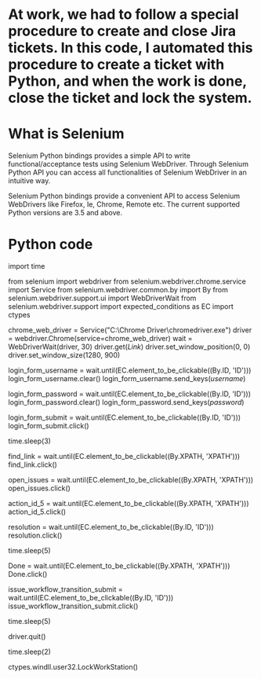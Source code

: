 # At work, we had to follow a special procedure to create and close Jira tickets. In this code, I automated this procedure to create a ticket with Python, and when the work is done, close the ticket and lock the system.

# What is Selenium
Selenium Python bindings provides a simple API to write functional/acceptance tests using Selenium WebDriver. Through Selenium Python API you can access all functionalities of Selenium WebDriver in an intuitive way.

Selenium Python bindings provide a convenient API to access Selenium WebDrivers like Firefox, Ie, Chrome, Remote etc. The current supported Python versions are 3.5 and above.

# Python code

import time

from selenium import webdriver
from selenium.webdriver.chrome.service import Service
from selenium.webdriver.common.by import By
from selenium.webdriver.support.ui import WebDriverWait
from selenium.webdriver.support import expected_conditions as EC
import ctypes

chrome_web_driver = Service("C:\Chrome Driver\chromedriver.exe")
driver = webdriver.Chrome(service=chrome_web_driver)
wait = WebDriverWait(driver, 30)
driver.get(*Link*)
driver.set_window_position(0, 0)
driver.set_window_size(1280, 900)


login_form_username = wait.until(EC.element_to_be_clickable((By.ID, 'ID')))
login_form_username.clear()
login_form_username.send_keys(*username*)


login_form_password = wait.until(EC.element_to_be_clickable((By.ID, 'ID')))
login_form_password.clear()
login_form_password.send_keys(*password*)


login_form_submit = wait.until(EC.element_to_be_clickable((By.ID, 'ID')))
login_form_submit.click()


time.sleep(3)


find_link = wait.until(EC.element_to_be_clickable((By.XPATH, 'XPATH')))
find_link.click()


open_issues = wait.until(EC.element_to_be_clickable((By.XPATH, 'XPATH')))
open_issues.click()


action_id_5 = wait.until(EC.element_to_be_clickable((By.XPATH, 'XPATH')))
action_id_5.click()


resolution = wait.until(EC.element_to_be_clickable((By.ID, 'ID')))
resolution.click()

time.sleep(5)


Done = wait.until(EC.element_to_be_clickable((By.XPATH, 'XPATH')))
Done.click()


issue_workflow_transition_submit = wait.until(EC.element_to_be_clickable((By.ID, 'ID')))
issue_workflow_transition_submit.click()


time.sleep(5)


driver.quit()


time.sleep(2)


ctypes.windll.user32.LockWorkStation()
